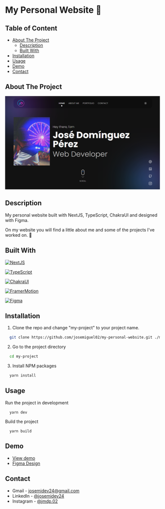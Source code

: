 # My Personal Website 🖤

## Table of Content

- [About The Project](#about-the-project)
  - [Description](#description)
  - [Built With](#built-with)
- [Installation](#installation)
- [Usage](#usage)
- [Demo](#demo)
- [Contact](#contact)

## About The Project

<p align='center'>
  <img src='demo/desktop.webp' alt='desktop-preview' width='800' />
</p>

## Description

My personal website built with NextJS, TypeScript, ChakraUI and designed with Figma.

On my website you will find a little about me and some of the projects I've worked on. 🚀

## Built With

[![NextJS](https://img.shields.io/badge/Next.js-000?style=for-the-badge&logo=next.js&logoColor=white)](https://nextjs.org)

[![TypeScript](https://img.shields.io/badge/TypeScript-007ACC?style=for-the-badge&logo=typescript&logoColor=white)](https://www.typescriptlang.org)

[![ChakraUI](https://img.shields.io/badge/ChakraUI-319795?style=for-the-badge&logo=chakraui&logoColor=white)](https://chakra-ui.com)

[![FramerMotion](https://img.shields.io/badge/Framer%20Motion-0055FF?style=for-the-badge&logo=framer&logoColor=white)](https://www.framer.com/motion)

[![Figma](https://img.shields.io/badge/Figma-F24E1E?style=for-the-badge&logo=figma&logoColor=white)](https://www.figma.com)

## Installation

1. Clone the repo and change "my-project" to your project name.

```sh
  git clone https://github.com/josemiguel02/my-personal-website.git ./my-project
```

2. Go to the project directory

```sh
  cd my-project
```

3. Install NPM packages

```sh
  yarn install
```

## Usage

Run the project in development

```npm
  yarn dev
```

Build the project

```npm
  yarn build
```

## Demo

- [View demo](https://josemidev.vercel.app)
- [Figma Design](https://www.figma.com/file/LrwKAfsw1uAcP1AFe7ok23/My-Portfolio-Design?node-id=0%3A1)

## Contact

- Gmail - [josemidev24@gmail.com](mailto:josemidev24@gmail.com)
- LinkedIn - [@josemidev24](https://www.linkedin.com/in/josemidev24)
- Instagram - [@jmdp.02](https://www.instagram.com/jmdp.02)
